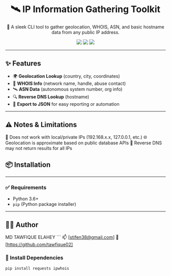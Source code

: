 <h1 align="center">🛰️ IP Information Gathering Toolkit</h1>

<p align="center">
  🔎 A sleek CLI tool to gather geolocation, WHOIS, ASN, and basic hostname data from any public IP address.
</p>

<p align="center">
  <img src="https://img.shields.io/badge/Python-3.6+-blue?logo=python&logoColor=white" />
  <img src="https://img.shields.io/badge/License-MIT-green" />
  <img src="https://img.shields.io/badge/Status-Active-brightgreen" />
</p>

---

## ✨ Features

- 🌍 **Geolocation Lookup** (country, city, coordinates)
- 📄 **WHOIS Info** (network name, handle, abuse contact)
- 🛰️ **ASN Data** (autonomous system number, org info)
- 🔍 **Reverse DNS Lookup** (hostname)
- 💾 **Export to JSON** for easy reporting or automation

---

## ⚠️ Notes & Limitations

🚫 Does not work with local/private IPs (192.168.x.x, 127.0.0.1, etc.)
🌐 Geolocation is approximate based on public database APIs
🔁 Reverse DNS may not return results for all IPs

## 📦 Installation
  --- 
### ✅ Requirements

- Python 3.6+
- `pip` (Python package installer)

--- 

## 🧑‍💻 Author
MD TAWFIQUE ELAHEY ```
📫 [stifen38@gmail.com]
🔗 [https://github.com/tawfique02]


### 🔧 Install Dependencies

```bash
pip install requests ipwhois
